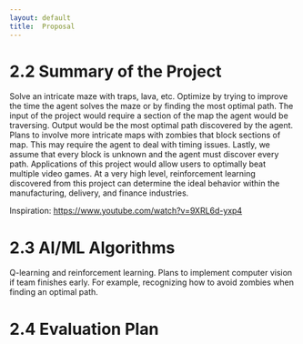 ```yaml
---
layout: default
title:  Proposal
---
```


# 2.2 Summary of the Project
Solve an intricate maze with traps, lava, etc. Optimize by trying to improve the time the agent solves the maze or by finding the most optimal path. The input of the project would require a section of the map the agent would be traversing. Output would be the most optimal path discovered by the agent. Plans to involve more intricate maps with zombies that block sections of map. This may require the agent to deal with timing issues. Lastly, we assume that every block is unknown and the agent must discover every path. Applications of this project would allow users to optimally beat multiple video games. At a very high level, reinforcement learning discovered from this project can determine the ideal behavior within the manufacturing, delivery, and finance industries. 

Inspiration: https://www.youtube.com/watch?v=9XRL6d-yxp4

# 2.3 AI/ML Algorithms
Q-learning and reinforcement learning. Plans to implement computer vision if team finishes early. For example, recognizing how to avoid zombies when finding an optimal path. 

# 2.4 Evaluation Plan
